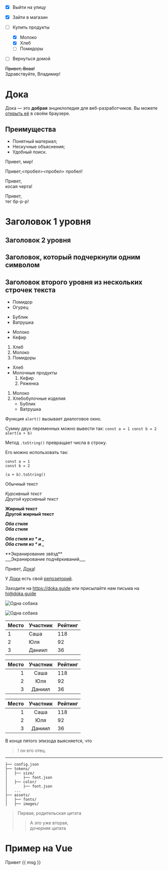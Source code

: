 - [x] Выйти на улицу
- [x] Зайти в магазин
- [ ] Купить продукты
    - [x] Молоко
    - [x] Хлеб
    - [ ] Помидоры
- [ ] Вернуться домой


~~Привет, Вова!~~\
Здравствуйте, Владимир!

# Дока

Дока — это **добрая** энциклопедия для веб-разработчиков.
Вы можете [открыть её](https://doka.guide) в своём браузере.

## Преимущества

- Понятный материал;
- Нескучные объяснения;
- Удобный поиск.

Привет,
мир!

Привет,<пробел><пробел>
пробел!

Привет,\
косая черта!

Привет,<br>
тег бр-р-р!

Заголовок 1 уровня
==================

Заголовок 2 уровня
------------------

Заголовок, который подчеркнули одним символом
-

Заголовок второго
уровня из нескольких
строчек текста
------------------

- Помидор
- Огурец

+ Бублик
+ Ватрушка

* Молоко
* Кефир

1. Хлеб
2. Молоко
3. Помидоры

+ Хлеб
+ Молочные продукты
  1. Кефир
  2. Ряженка

1. Молоко
2. Хлебобулочные изделия
    + Бублик
    + Ватрушка

Функция `alert()`
вызывает диалоговое окно.

Сумму двух переменных
можно вывести так:
``const a = 1
const b = 2
alert(a + b)``


Метод ```.toString()```
превращает числа в строку.

Его можно использовать так:

    const a = 1
    const b = 2

    (a + b).toString()

Обычный текст

*Курсивный текст*<br>
_Другой курсивный текст_

**Жирный текст**<br>
__Другой жирный текст__

***Оба стиля***<br>
___Оба стиля___<br>


**_Оба стиля из \* и \__**<br>
__*Оба стиля из \* и \_*__

\*\*Экранирование звёзд\*\*<br>
\_\_\_Экранирование подчёркиваний\_\_\_


Привет, [Дока](https://doka.guide "Энциклопедия про web-dev")!


У [Доки][1] есть свой [репозиторий][repo].


[1]: https://doka.guide "Энциклопедия про web-dev"
[repo]: https://github.com/doka-guide "Репозиторий Доки"


Заходите на <https://doka.guide>
или присылайте нам письма на <hi@doka.guide>


![Одна собака](dog.png "Собака смотрит влево")


![Одна собака][1]

[1]: dog.png "Собака смотрит влево"


| Место | Участник | Рейтинг |
|-------|----------|---------|
| 1     | Саша     | 118     |
| 2     | Юля      | 92      |
| 3     | Даниил   | 36      |


| Место | Участник | Рейтинг |
|------:|:--------:|:--------|
| 1     | Саша     | 118     |
| 2     | Юля      | 92      |
| 3     | Даниил   | 36      |


|Место|Участник|Рейтинг|
|-:|:-:|:-|
|1|Саша|118|
|2|Юля|92|
|3|Даниил|36|


В конце пятого эпизода выясняется, что
>! он его отец.

---


```
├── config.json
├── tokens/
│   ├── size/
│       ├── font.json
│   ├── color/
│       ├── font.json
│   ...
├── assets/
│   ├── fonts/
│   ├── images/
```

> Первая, родительская цитата
> > А это уже вторая,\
> > дочерняя цитата



# Пример на Vue

<div> Привет {{ msg }}</div>

<script>
    new Vue({
        el: '#main',
        data: { msg: 'Vue'}
    })
</script>